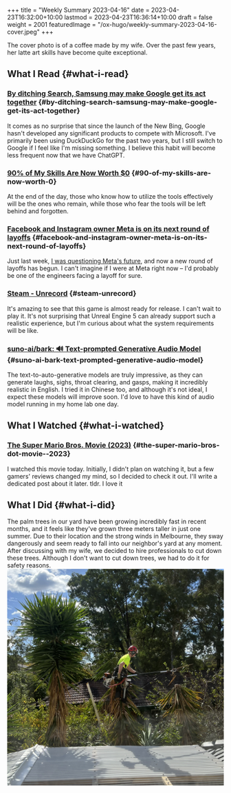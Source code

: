 +++
title = "Weekly Summary 2023-04-16"
date = 2023-04-23T16:32:00+10:00
lastmod = 2023-04-23T16:36:14+10:00
draft = false
weight = 2001
featuredImage = "/ox-hugo/weekly-summary-2023-04-16-cover.jpeg"
+++

The cover photo is of a coffee made by my wife. Over the past few years, her latte art skills have become quite exceptional.

<!--more-->


## What I Read {#what-i-read}


### [By ditching Search, Samsung may make Google get its act together](https://www.sammobile.com/opinion/by-ditching-search-samsung-may-make-google-get-its-act-together/) {#by-ditching-search-samsung-may-make-google-get-its-act-together}

It comes as no surprise that since the launch of the New Bing, Google hasn't developed any significant products to compete with Microsoft. I've primarily been using DuckDuckGo for the past two years, but I still switch to Google if I feel like I'm missing something. I believe this habit will become less frequent now that we have ChatGPT.


### [90% of My Skills Are Now Worth $0](https://tidyfirst.substack.com/p/90-of-my-skills-are-now-worth-0) {#90-of-my-skills-are-now-worth-0}

At the end of the day, those who know how to utilize the tools effectively will be the ones who remain, while those who fear the tools will be left behind and forgotten.


### [Facebook and Instagram owner Meta is on its next round of layoffs](https://www.vox.com/technology/2023/4/18/23688627/meta-layoffs-mark-zuckerberg-facebook-instagram-whatsapp) {#facebook-and-instagram-owner-meta-is-on-its-next-round-of-layoffs}

Just last week, [I was questioning Meta's future](https://chaoruan.xyz/posts/weekly-summary-2023-04-09/), and now a new round of layoffs has begun. I can't imagine if I were at Meta right now – I'd probably be one of the engineers facing a layoff for sure.


### [Steam - Unrecord](https://store.steampowered.com/app/2381520/Unrecord/) {#steam-unrecord}

It's amazing to see that this game is almost ready for release. I can't wait to play it. It's not surprising that Unreal Engine 5 can already support such a realistic experience, but I'm curious about what the system requirements will be like.


### [suno-ai/bark: 🔊 Text-prompted Generative Audio Model](https://github.com/suno-ai/bark) {#suno-ai-bark-text-prompted-generative-audio-model}

The text-to-auto-generative models are truly impressive, as they can generate laughs, sighs, throat clearing, and gasps, making it incredibly realistic in English. I tried it in Chinese too, and although it's not ideal, I expect these models will improve soon. I'd love to have this kind of audio model running in my home lab one day.


## What I Watched {#what-i-watched}


### [The Super Mario Bros. Movie (2023)](https://www.imdb.com/title/tt6718170/) {#the-super-mario-bros-dot-movie--2023}

I watched this movie today. Initially, I didn't plan on watching it, but a few gamers' reviews changed my mind, so I decided to check it out. I'll write a dedicated post about it later. tldr. I love it


## What I Did {#what-i-did}

The palm trees in our yard have been growing incredibly fast in recent months, and it feels like they've grown three meters taller in just one summer. Due to their location and the strong winds in Melbourne, they sway dangerously and seem ready to fall into our neighbor's yard at any moment. After discussing with my wife, we decided to hire professionals to cut down these trees. Although I don't want to cut down trees, we had to do it for safety reasons.
![](/ox-hugo/weekly-summary-2023-04-16-001.jpeg)
